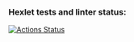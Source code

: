 ### Hexlet tests and linter status:
[![Actions Status](https://github.com/natsts/frontend-project-lvl1/workflows/hexlet-check/badge.svg)](https://github.com/natsts/frontend-project-lvl1/actions)